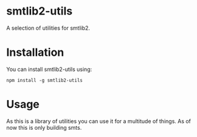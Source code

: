 # smtlib2-utils
A selection of utilities for smtlib2.

# Installation
You can install smtlib2-utils using:
```shell
npm install -g smtlib2-utils
```

# Usage
As this is a library of utilities you can use it for a multitude of things. As of now this is only building smts.
